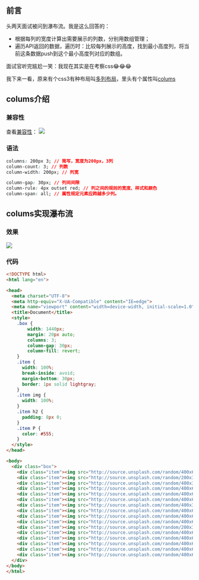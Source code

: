 ## 前言

头两天面试被问到瀑布流。我是这么回答的：  

- 根据每列的宽度计算出需要展示的列数，分别用数组管理；
- 遍历API返回的数据，遍历时：比较每列展示的高度，找到最小高度列，将当前这条数据push到这个最小高度列对应的数组。

面试官听完尴尬一笑：我现在其实是在考察css😂😂😂

我下来一看，原来有个css3有种布局叫[多列布局](https://developer.mozilla.org/zh-CN/docs/Learn/CSS/CSS_layout/Multiple-column_Layout)，里头有个属性叫[colums](https://developer.mozilla.org/zh-CN/docs/Web/CSS/columns)

## colums介绍

### 兼容性

查看[兼容性](https://caniuse.com/?search=columns)：
![](http://rc9frlwp7.hn-bkt.clouddn.com/瀑布流colums.png)

### 语法

```css
columns: 200px 3; // 简写，宽度为200px，3列
column-count: 3; // 列数
column-width: 200px; // 列宽

column-gap: 30px; // 列间间隙
column-rule: 4px outset red; // 列之间的规则的宽度、样式和颜色
column-span: all; // 属性规定元素应跨越多少列。
```

## colums实现瀑布流

### 效果

![](http://rc9frlwp7.hn-bkt.clouddn.com/瀑布流效果.png)

### 代码

```html
<!DOCTYPE html>
<html lang="en">

<head>
  <meta charset="UTF-8">
  <meta http-equiv="X-UA-Compatible" content="IE=edge">
  <meta name="viewport" content="width=device-width, initial-scale=1.0">
  <title>Document</title>
  <style>
    .box {
        width: 1440px;
        margin: 20px auto;
        columns: 3;
        column-gap: 30px;
        column-fill: revert;
    }
    .item {
      width: 100%;
      break-inside: avoid;
      margin-bottom: 30px;
      border: 1px solid lightgray;
    }
    .item img {
      width: 100%;
    }
    .item h2 {
      padding: 8px 0;
    }
    .item P {
      color: #555;
    }
  </style>
</head>

<body>
  <div class="box">
    <div class="item"><img src="http://source.unsplash.com/random/400x600" /><h2>item标题</h2><p>item1</p></div>
    <div class="item"><img src="http://source.unsplash.com/random/200x300" /><h2>item标题</h2><p>item2</p></div>
    <div class="item"><img src="http://source.unsplash.com/random/400x300" /><h2>item标题</h2><p>item3</p></div>
    <div class="item"><img src="http://source.unsplash.com/random/400x600" /><h2>item标题</h2><p>item4</p></div>
    <div class="item"><img src="http://source.unsplash.com/random/400x600" /><h2>item标题</h2><p>item5</p></div>
    <div class="item"><img src="http://source.unsplash.com/random/400x600" /><h2>item标题</h2><p>item6</p></div>
    <div class="item"><img src="http://source.unsplash.com/random/400x300" /><h2>item标题</h2><p>item7</p></div>
    <div class="item"><img src="http://source.unsplash.com/random/400x600" /><h2>item标题</h2><p>item8</p></div>
    <div class="item"><img src="http://source.unsplash.com/random/400x600" /><h2>item标题</h2><p>item9</p></div>
    <div class="item"><img src="http://source.unsplash.com/random/400x600" /><h2>item标题</h2><p>item10</p></div>
    <div class="item"><img src="http://source.unsplash.com/random/200x300" /><h2>item标题</h2><p>item11</p></div>
    <div class="item"><img src="http://source.unsplash.com/random/400x600" /><h2>item标题</h2><p>item12</p></div>
    <div class="item"><img src="http://source.unsplash.com/random/400x600" /><h2>item标题</h2><p>item13</p></div>
    <div class="item"><img src="http://source.unsplash.com/random/400x600" /><h2>item标题</h2><p>item14</p></div>
    <div class="item"><img src="http://source.unsplash.com/random/400x600" /><h2>item标题</h2><p>item15</p></div>
    <div class="item"><img src="http://source.unsplash.com/random/400x600" /><h2>item标题</h2><p>item16</p></div>
  </div>
</body>
</html>
```
